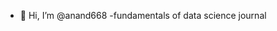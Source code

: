 - 👋 Hi, I’m @anand668
-fundamentals of data science journal
<!---
anand668/anand668 is a ✨ special ✨ repository because its `README.md` (this file) appears on your GitHub profile.
You can click the Preview link to take a look at your changes.
--->
